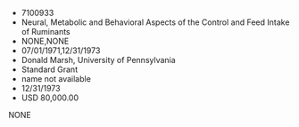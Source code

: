 * 7100933
* Neural, Metabolic and Behavioral Aspects of the Control and Feed Intake of Ruminants
* NONE,NONE
* 07/01/1971,12/31/1973
* Donald Marsh, University of Pennsylvania
* Standard Grant
*   name not available
* 12/31/1973
* USD 80,000.00

NONE